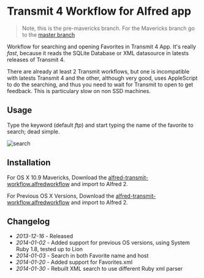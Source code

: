 # Transmit 4 Workflow for Alfred app

> Note, this is the pre-mavericks branch. For the Mavericks branch go to the [master branch](https://github.com/ramiroaraujo/alfred-transmit-workflow)

Workflow for searching and opening Favorites in Transmit 4 App. It's really _fast_, because it reads the SQLite Database or XML datasource in latests releases of Transmit 4.

There are already at least 2 Transmit workflows, but one is incompatible with latests Transmit 4 and the other, although very good, uses AppleScript to do the searching, and thus you need to wait for Transmit to open to get feedback. This is particulary slow on non SSD machines.

## Usage
Type the keyword (default _ftp_) and start typing the name of the favorite to search; dead simple.

![search](https://raw.github.com/ramiroaraujo/alfred-transmit-workflow/master/screenshots/search.png)

## Installation
For OS X 10.9 Mavericks, Download the [alfred-transmit-workflow.alfredworkflow](https://github.com/ramiroaraujo/alfred-transmit-workflow/raw/master/alfred-transmit-workflow.alfredworkflow) and import to Alfred 2.

For Previous OS X Versions, Download the [alfred-transmit-workflow.alfredworkflow](https://github.com/ramiroaraujo/alfred-transmit-workflow/raw/pre-mavericks/alfred-transmit-workflow.alfredworkflow) and import to Alfred 2.

## Changelog
* _2013-12-16_ - Released
* _2014-01-02_ - Added support for previous OS versions, using System Ruby 1.8, tested up to Lion
* _2014-01-03_ - Search in both Favorite name and host
* _2014-01-20_ - Added support for Favorites.xml
* _2014-01-30_ - Rebuilt XML search to use different Ruby xml parser
